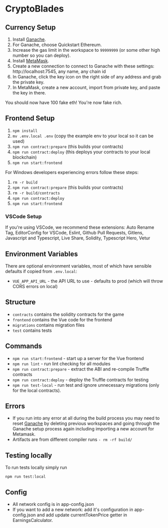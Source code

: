 # CryptoBlades

## Currency Setup

1. Install [Ganache](https://www.trufflesuite.com/ganache).
1. For Ganache, choose Quickstart Ethereum.
1. Increase the gas limit in the workspace to `99999999` (or some other high number so you can deploy).
1. Install [MetaMask](https://metamask.io/).
1. Create a new connection to connect to Ganache with these settings: http://localhost:7545, any name, any chain id
1. In Ganache, click the key icon on the right side of any address and grab the private key.
1. In MetaMask, create a new account, import from private key, and paste the key in there.

You should now have 100 fake eth! You're now fake rich.

## Frontend Setup

1. `npm install`
1. `mv .env.local .env` (copy the example env to your local so it can be used)
1. `npm run contract:prepare` (this builds your contracts)
1. `npm run contract:deploy` (this deploys your contracts to your local blockchain)
1. `npm run start:frontend`

For Windows developers experiencing errors follow these steps:

1. `rm -r build`
1. `npm run contract:prepare` (this builds your contracts)
1. `rm -r build/contracts`
1. `npm run contract:deploy`
1. `npm run start:frontend`

### VSCode Setup

If you're using VSCode, we recommend these extensions: Auto Rename Tag, EditorConfig for VSCode, Eslint, Github Pull Requests, Gitlens, Javascript and Typescript, Live Share, Solidity, Typescript Hero, Vetur

## Environment Variables

There are optional environment variables, most of which have sensible defaults if copied from `.env.local`:

- `VUE_APP_API_URL` - the API URL to use - defaults to prod (which will throw CORS errors on local)

## Structure

- `contracts` contains the solidity contracts for the game
- `frontend` contains the Vue code for the frontend
- `migrations` contains migration files
- `test` contains tests

## Commands

- `npm run start:frontend` - start up a server for the Vue frontend
- `npm run lint` - run lint checking for all modules
- `npm run contract:prepare` - extract the ABI and re-compile Truffle contracts
- `npm run contract:deploy` - deploy the Truffle contracts for testing
- `npm run test-local` - run test and ignore unnecessary migrations (only for the local contracts).

## Errors

- If you run into any error at all during the build process you may need to reset [Ganache](https://www.trufflesuite.com/ganache) by deleting previous workspaces and going through the Ganache setup process again including importing a new account for Metamask.
- Artifacts are from different compiler runs `- rm -rf build/`

## Testing locally

To run tests locally simply run

`npm run test:local`
## Config
- All network config is in app-config.json
- If you want to add a new network: add it's configuration in app-config.json and add update currentTokenPrice getter in EarningsCalculator.
